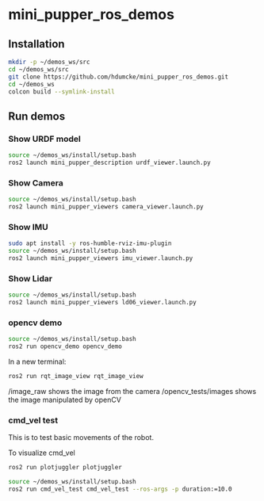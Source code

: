 # mini_pupper_ros_demos

## Installation

```sh
mkdir -p ~/demos_ws/src
cd ~/demos_ws/src
git clone https://github.com/hdumcke/mini_pupper_ros_demos.git
cd ~/demos_ws
colcon build --symlink-install
```

## Run demos

### Show URDF model
```sh
source ~/demos_ws/install/setup.bash
ros2 launch mini_pupper_description urdf_viewer.launch.py
```

### Show Camera
```sh
source ~/demos_ws/install/setup.bash
ros2 launch mini_pupper_viewers camera_viewer.launch.py
```

### Show IMU
```sh
sudo apt install -y ros-humble-rviz-imu-plugin
source ~/demos_ws/install/setup.bash
ros2 launch mini_pupper_viewers imu_viewer.launch.py
```

### Show Lidar
```sh
source ~/demos_ws/install/setup.bash
ros2 launch mini_pupper_viewers ld06_viewer.launch.py
```

### opencv demo
```sh
source ~/demos_ws/install/setup.bash
ros2 run opencv_demo opencv_demo
```

In a new terminal:

```sh
ros2 run rqt_image_view rqt_image_view
```

/image_raw shows the image from the camera
/opencv_tests/images shows the image manipulated by openCV

### cmd_vel test

This is to test basic movements of the robot. 

To visualize cmd_vel
```sh
ros2 run plotjuggler plotjuggler
```

```sh
source ~/demos_ws/install/setup.bash
ros2 run cmd_vel_test cmd_vel_test --ros-args -p duration:=10.0
```
